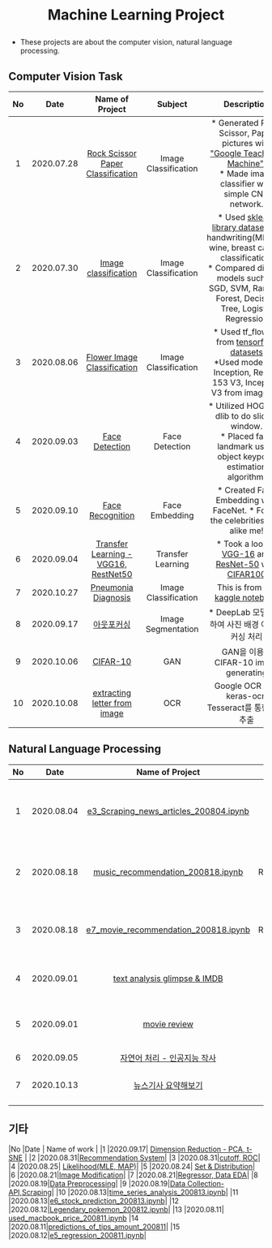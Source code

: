 # <p align="center"> Machine Learning Project </p>

- These projects are about the computer vision, natural language processing.




## Computer Vision Task

|No	|Date	| Name of Project	| Subject	| Description	|
| :---: | :---:	| :---:	| :---:	| :---:	|
|1	|2020.07.28	|[Rock Scissor Paper Classification](https://github.com/yooonjiwon/Aiffel/blob/master/exploration/e1_Rock_Scissor_Paper_200728.ipynb) | Image Classification | * Generated Rock, Scissor, Paper pictures with ["Google Teachable Machine"](https://teachablemachine.withgoogle.com/).<br> * Made image classifier with simple CNN network. |
|2	|2020.07.30	|[Image classification](https://github.com/yooonjiwon/Aiffel/blob/master/exploration/e2_Image_classification_200730.ipynb) | Image Classification | * Used [sklearn library datasets](https://scikit-learn.org/stable/modules/classes.html#module-sklearn.datasets) of handwriting(MNIST), wine, breast cancer classification. <br>* Compared diverse models such as SGD, SVM, Random Forest, Decision Tree, Logistic Regression |
|3	|2020.08.06	|[Flower Image Classification](https://github.com/yooonjiwon/Aiffel/blob/master/exploration/e4_flower_image_classification_200806.ipynb)| Image Classification	|* Used tf_flowers from  [tensorflow datasets](https://www.tensorflow.org/datasets) <br> *Used models of Inception, Resnet 153 V3, Inception V3 from imagenet. |
|4	|2020.09.03	|[Face Detection](https://github.com/yooonjiwon/Aiffel/blob/master/exploration/e10_sticker_200903.ipynb)|Face Detection	| * Utilized HOG from dlib to do sliding window.<br> * Placed face landmark using object keypoint estimation algorithm. |
|5	|2020.09.10	|[Face Recognition](https://github.com/yooonjiwon/Aiffel/blob/master/exploration/e11_face_recognition_200910.ipynb)| Face Embedding |* Created Face Embedding with FaceNet. * Found the celebrities look alike me! |
|6	|2020.09.04	| [Transfer Learning - VGG16, RestNet50](https://github.com/yooonjiwon/Aiffel/blob/master/practice/vgg16_resnet50_200904.ipynb) | Transfer Learning |* Took a look at [VGG-16](https://github.com/keras-team/keras-applications/blob/master/keras_applications/vgg16.py) and [ResNet-50](https://github.com/keras-team/keras-applications/blob/master/keras_applications/resnet50.py) with [CIFAR100](https://www.cs.toronto.edu/~kriz/cifar.html) |
|7	|2020.10.27	|[Pneumonia Diagnosis](https://github.com/yooonjiwon/Aiffel/blob/master/exploration/e22_pneumonia_diag_201027.ipynb) | Image Classification | This is from the [kaggle notebook](https://www.kaggle.com/amyjang/tensorflow-pneumonia-classification-on-x-rays) |
|8	|2020.09.17	|[아웃포커싱](https://github.com/yooonjiwon/Aiffel/blob/master/exploration/e14_image_segmentation_200917.ipynb)| Image Segmentation | * DeepLab 모델 사용하여 사진 배경 아웃포커싱 처리 |
|9	|2020.10.06	|[CIFAR-10](https://github.com/yooonjiwon/Aiffel/tree/master/exploration/e16_cifar10_generator) | GAN | GAN을 이용한 CIFAR-10 image generating |
|10	|2020.10.08	|[extracting letter from image](https://github.com/yooonjiwon/Aiffel/blob/master/exploration/e17_extracting_letter_201007.ipynb) | OCR | Google OCR API, keras-ocr, Tesseract를 통한 문자 추출 |


## Natural Language Processing
|No	|Date	| Name of Project	| Subject	| Description	|
| :---: | :---:	| :---:	| :---:	| :---:	|
|1	|2020.08.04| [e3_Scraping_news_articles_200804.ipynb](https://github.com/yooonjiwon/Aiffel/blob/master/exploration/e3_Scraping_news_articles_200804.ipynb) | Classification |* naver 뉴스 기사를 크롤링 하여 나이브 베이즈 분류기로 뉴스 카테고리 분류하기 |
|2	|2020.08.18| [music_recommendation_200818.ipynb](https://github.com/yooonjiwon/Aiffel/blob/master/practice/music_recommendation_200818.ipynb) |  Recommendation | * ALS(Alternating Least Squares)를 이용하여 가수 추천하기 |
|3	|2020.08.18|[e7_movie_recommendation_200818.ipynb](https://github.com/yooonjiwon/Aiffel/blob/master/exploration/e7_movie_recommendation_200818.ipynb) | Recommendation | * ALS(Alternating Least Squares)를 이용하여 영화 추천하기 |
|4	|2020.09.01| [text analysis glimpse & IMDB](https://github.com/yooonjiwon/Aiffel/blob/master/practice/Sentimental_analysis_200901.ipynb) | Sentiment Analysis | * IMDB 영화 후기 텍스트를 통해 감성 분석 (영어) |
|5	|2020.09.01| [movie review](https://github.com/yooonjiwon/Aiffel/blob/master/exploration/e9_movie_review_sentiment_200901.ipynb) | Sentiment Analysis | * 네이버 영화 리뷰 텍스트를 통한 감성 분석 (한국어) |
|6	|2020.09.05| [자연어 처리 - 인공지능 작사](https://github.com/yooonjiwon/Aiffel/blob/master/exploration/e11_songwriter_200908.ipynb) |
|7	|2020.10.13| [뉴스기사 요약해보기](https://github.com/yooonjiwon/Aiffel/blob/master/exploration/e18_seq2seq_new_201012.ipynb) | Text Summarization | * 추상적 요약과 추출적 요약을 통한 뉴스기사 요약 |

## 기타

|No	|Date	| Name of work	|
|1	|2020.09.17| [Dimension Reduction - PCA, t-SNE](https://github.com/yooonjiwon/Aiffel/blob/master/practice/dimension_reduction_200917.ipynb) |
|2	|2020.08.31|[Recommendation System](https://github.com/yooonjiwon/Aiffel/blob/master/practice/recomm_system_200831.ipynb)|
|3	|2020.08.31|[cutoff, ROC](https://github.com/yooonjiwon/Aiffel/blob/master/practice/ROC_200831.ipynb)|
|4	|2020.08.25| [Likelihood(MLE, MAP)](https://github.com/yooonjiwon/Aiffel/blob/master/practice/Likelihood_200825.ipynb)|
|5	|2020.08.24| [Set & Distribution](https://github.com/yooonjiwon/Aiffel/blob/master/practice/Probability_200824.ipynb)|
|6	|2020.08.21|[Image Modification](https://github.com/yooonjiwon/Aiffel/blob/master/practice/image_modification_200821.ipynb)|
|7	|2020.08.21|[Regressor, Data EDA](https://github.com/yooonjiwon/Aiffel/blob/master/exploration/e8_house_prediction_200820.ipynb)|
|8	|2020.08.19|[Data Preprocessing](https://github.com/yooonjiwon/Aiffel/blob/master/practice/trade_preprocessing_200819.ipynb)|
|9	|2020.08.19|[Data Collection-API,Scraping](https://github.com/yooonjiwon/Aiffel/blob/master/practice/collecting_data_200819.ipynb)|
|10	|2020.08.13|[time_series_analysis_200813.ipynb](https://github.com/yooonjiwon/Aiffel/blob/master/practice/time_series_analysis_200813.ipynb)|
|11	|2020.08.13|[e6_stock_prediction_200813.ipynb](https://github.com/yooonjiwon/Aiffel/blob/master/exploration/e6_stock_prediction_200813.ipynb)|
|12	|2020.08.12|[Legendary_pokemon_200812.ipynb](https://github.com/yooonjiwon/Aiffel/blob/master/practice/Legendary_pokemon_200812.ipynb)|
|13	|2020.08.11| [used_macbook_price_200811.ipynb](https://github.com/yooonjiwon/Aiffel/blob/master/practice/used_macbook_price_200811.ipynb)
|14	|2020.08.11|[predictions_of_tips_amount_200811](https://github.com/yooonjiwon/Aiffel/blob/master/practice/predictions_of_tips_amount_200811.ipynb)|
|15	|2020.08.12|[e5_regression_200811.ipynb](https://github.com/yooonjiwon/Aiffel/blob/master/exploration/e5_regression_200811.ipynb)|

 

